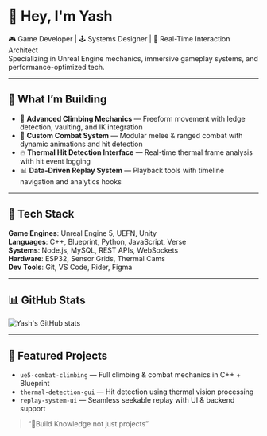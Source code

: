 # 👋 Hey, I'm Yash

🎮 Game Developer | 🕹️ Systems Designer | 🧠 Real-Time Interaction Architect  
Specializing in Unreal Engine mechanics, immersive gameplay systems, and performance-optimized tech.

---

## 🚀 What I’m Building

- 🧗 **Advanced Climbing Mechanics** — Freeform movement with ledge detection, vaulting, and IK integration
- 🥊 **Custom Combat System** — Modular melee & ranged combat with dynamic animations and hit detection
- 🔥 **Thermal Hit Detection Interface** — Real-time thermal frame analysis with hit event logging
- 📊 **Data-Driven Replay System** — Playback tools with timeline navigation and analytics hooks

---

## 🧰 Tech Stack

**Game Engines**: Unreal Engine 5, UEFN, Unity  
**Languages**: C++, Blueprint, Python, JavaScript, Verse  
**Systems**: Node.js, MySQL, REST APIs, WebSockets  
**Hardware**: ESP32, Sensor Grids, Thermal Cams  
**Dev Tools**: Git, VS Code, Rider, Figma

---

## 📊 GitHub Stats

![Yash's GitHub stats](https://github-readme-stats.vercel.app/api?username=YashKhare143&show_icons=true&theme=radical)

---

## 🧩 Featured Projects

- `ue5-combat-climbing` — Full climbing & combat mechanics in C++ + Blueprint
- `thermal-detection-gui` — Hit detection using thermal vision processing
- `replay-system-ui` — Seamless seekable replay with UI & backend support


> “💫Build Knowledge not just projects”  
